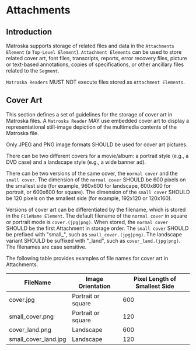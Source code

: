 ---
---

# Attachments

## Introduction

Matroska supports storage of related files and data in the `Attachments Element` (a `Top-Level Element`). `Attachment Elements` can be used to store related cover art, font files, transcripts, reports, error recovery files, picture or text-based annotations, copies of specifications, or other ancillary files related to the `Segment`.

`Matroska Readers` MUST NOT execute files stored as `Attachment Elements`.

## Cover Art

This section defines a set of guidelines for the storage of cover art in Matroska files. A `Matroska Reader` MAY use embedded cover art to display a representational still-image depiction of the multimedia contents of the Matroska file.

Only JPEG and PNG image formats SHOULD be used for cover art pictures.  

There can be two different covers for a movie/album: a portrait style (e.g., a DVD case) and a landscape style (e.g., a wide banner ad).

There can be two versions of the same cover, the `normal cover` and the `small cover`. The dimension of the `normal cover` SHOULD be 600 pixels on the smallest side (for example, 960x600 for landscape, 600x800 for portrait, or 600x600 for square). The dimension of the `small cover` SHOULD be 120 pixels on the smallest side (for example, 192x120 or 120x160).

Versions of cover art can be differentiated by the filename, which is stored in the `FileName Element`. The default filename of the `normal cover` in square or portrait mode is `cover.(jpg|png)`. When stored, the `normal cover` SHOULD be the first Attachment in storage order. The `small cover` SHOULD be prefixed with "small_", such as `small_cover.(jpg|png)`. The landscape variant SHOULD be suffixed with "\_land", such as `cover_land.(jpg|png)`. The filenames are case sensitive.

The following table provides examples of file names for cover art in Attachments.

FileName             | Image Orientation  | Pixel Length of Smallest Side
---------------------|--------------------|------------------------------
cover.jpg            | Portrait or square | 600
small_cover.png      | Portrait or square | 120
cover_land.png       | Landscape          | 600
small_cover_land.jpg | Landscape          | 120
